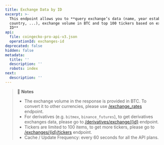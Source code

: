 ```yaml
---
title: Exchange Data by ID
excerpt: >-
  This endpoint allows you to **query exchange’s data (name, year established,
  country, ...), exchange volume in BTC and top 100 tickers based on exchange’s
  ID**
api:
  file: coingecko-pro-api-v3.json
  operationId: exchanges-id
deprecated: false
hidden: false
metadata:
  title: ''
  description: ''
  robots: index
next:
  description: ''
---
```

> 📘 **Notes**
>
> * The exchange volume in the response is provided in BTC. To convert it to other currencies, please use [/exchange\_rates](/reference/exchange-rates) endpoint.
> * For derivatives (e.g. `bitmex`, `binance_futures`), to get derivatives exchanges data, please go to [/derivatives/exchange/\{id}](/reference/derivatives-exchanges-id) endpoint.
> * Tickers are limited to 100 items, to get more tickers, please go to [/exchanges/\{id}/tickers](/reference/exchanges-id-tickers) endpoint.
> * Cache / Update Frequency: every 60 seconds for all the API plans.
